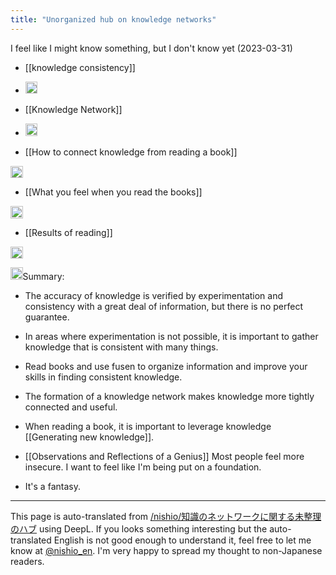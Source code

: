 ```yaml
---
title: "Unorganized hub on knowledge networks"
---
```


I feel like I might know something, but I don't know yet (2023-03-31)

- [[knowledge consistency]]
- <img src='https://scrapbox.io/api/pages/nishio-en/知識の整合性/icon' alt='知識の整合性.icon' height="19.5"/>

- [[Knowledge Network]]
- <img src='https://scrapbox.io/api/pages/nishio-en/知識のネットワーク/icon' alt='知識のネットワーク.icon' height="19.5"/>

- [[How to connect knowledge from reading a book]]
<img src='https://scrapbox.io/api/pages/nishio-en/本を読んだ時の知識のつながり方/icon' alt='本を読んだ時の知識のつながり方.icon' height="19.5"/>

- [[What you feel when you read the books]]
<img src='https://scrapbox.io/api/pages/nishio-en/書籍を読んだ時に感じること/icon' alt='書籍を読んだ時に感じること.icon' height="19.5"/>


- [[Results of reading]]
<img src='https://scrapbox.io/api/pages/nishio-en/読書の結果/icon' alt='読書の結果.icon' height="19.5"/>

<img src='https://scrapbox.io/api/pages/nishio-en/GPT-4/icon' alt='GPT-4.icon' height="19.5"/>Summary:
- The accuracy of knowledge is verified by experimentation and consistency with a great deal of information, but there is no perfect guarantee.
- In areas where experimentation is not possible, it is important to gather knowledge that is consistent with many things.
- Read books and use fusen to organize information and improve your skills in finding consistent knowledge.
- The formation of a knowledge network makes knowledge more tightly connected and useful.
- When reading a book, it is important to leverage knowledge [[Generating new knowledge]].




- [[Observations and Reflections of a Genius]]
Most people feel more insecure.
I want to feel like I'm being put on a foundation.
- It's a fantasy.



---
This page is auto-translated from [/nishio/知識のネットワークに関する未整理のハブ](https://scrapbox.io/nishio/知識のネットワークに関する未整理のハブ) using DeepL. If you looks something interesting but the auto-translated English is not good enough to understand it, feel free to let me know at [@nishio_en](https://twitter.com/nishio_en). I'm very happy to spread my thought to non-Japanese readers.